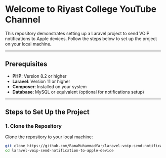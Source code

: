 # Welcome to Riyast College YouTube Channel

This repository demonstrates setting up a Laravel project to send VOIP notifications to Apple devices. Follow the steps below to set up the project on your local machine.

---

## Prerequisites

- **PHP**: Version 8.2 or higher
- **Laravel**: Version 11 or higher
- **Composer**: Installed on your system
- **Database**: MySQL or equivalent (optional for notifications setup)

---

## Steps to Set Up the Project

### 1. **Clone the Repository**
Clone the repository to your local machine:
```bash
git clone https://github.com/RanaMuhammadYar/laravel-voip-send-notification-to-apple-device.git
cd laravel-voip-send-notification-to-apple-device
